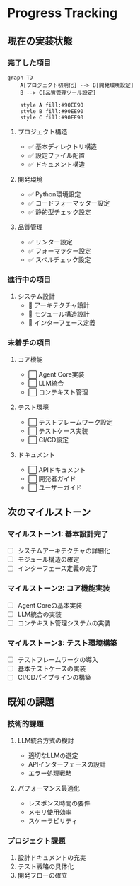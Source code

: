 # Progress Tracking

## 現在の実装状態

### 完了した項目
```mermaid
graph TD
    A[プロジェクト初期化] --> B[開発環境設定]
    B --> C[品質管理ツール設定]

    style A fill:#90EE90
    style B fill:#90EE90
    style C fill:#90EE90
```

1. プロジェクト構造
   - ✅ 基本ディレクトリ構造
   - ✅ 設定ファイル配置
   - ✅ ドキュメント構造

2. 開発環境
   - ✅ Python環境設定
   - ✅ コードフォーマッター設定
   - ✅ 静的型チェック設定

3. 品質管理
   - ✅ リンター設定
   - ✅ フォーマッター設定
   - ✅ スペルチェック設定

### 進行中の項目
1. システム設計
   - 🔄 アーキテクチャ設計
   - 🔄 モジュール構造設計
   - 🔄 インターフェース定義

### 未着手の項目
1. コア機能
   - ⬜ Agent Core実装
   - ⬜ LLM統合
   - ⬜ コンテキスト管理

2. テスト環境
   - ⬜ テストフレームワーク設定
   - ⬜ テストケース実装
   - ⬜ CI/CD設定

3. ドキュメント
   - ⬜ APIドキュメント
   - ⬜ 開発者ガイド
   - ⬜ ユーザーガイド

## 次のマイルストーン

### マイルストーン1: 基本設計完了
- [ ] システムアーキテクチャの詳細化
- [ ] モジュール構造の確定
- [ ] インターフェース定義の完了

### マイルストーン2: コア機能実装
- [ ] Agent Coreの基本実装
- [ ] LLM統合の実装
- [ ] コンテキスト管理システムの実装

### マイルストーン3: テスト環境構築
- [ ] テストフレームワークの導入
- [ ] 基本テストケースの実装
- [ ] CI/CDパイプラインの構築

## 既知の課題

### 技術的課題
1. LLM統合方式の検討
   - 適切なLLMの選定
   - APIインターフェースの設計
   - エラー処理戦略

2. パフォーマンス最適化
   - レスポンス時間の要件
   - メモリ使用効率
   - スケーラビリティ

### プロジェクト課題
1. 設計ドキュメントの充実
2. テスト戦略の具体化
3. 開発フローの確立
